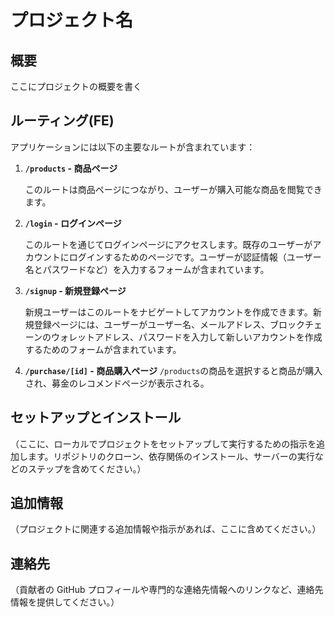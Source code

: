 # プロジェクト名

## 概要

ここにプロジェクトの概要を書く

## ルーティング(FE)

アプリケーションには以下の主要なルートが含まれています：

1. **`/products` - 商品ページ**

   このルートは商品ページにつながり、ユーザーが購入可能な商品を閲覧できます。

2. **`/login` - ログインページ**

   このルートを通じてログインページにアクセスします。既存のユーザーがアカウントにログインするためのページです。ユーザーが認証情報（ユーザー名とパスワードなど）を入力するフォームが含まれています。

3. **`/signup` - 新規登録ページ**

   新規ユーザーはこのルートをナビゲートしてアカウントを作成できます。新規登録ページには、ユーザーがユーザー名、メールアドレス、ブロックチェーンのウォレットアドレス、パスワードを入力して新しいアカウントを作成するためのフォームが含まれています。

4. **`/purchase/[id]` - 商品購入ページ**
   `/products`の商品を選択すると商品が購入され、募金のレコメンドページが表示される。

## セットアップとインストール

（ここに、ローカルでプロジェクトをセットアップして実行するための指示を追加します。リポジトリのクローン、依存関係のインストール、サーバーの実行などのステップを含めてください。）

## 追加情報

（プロジェクトに関連する追加情報や指示があれば、ここに含めてください。）

## 連絡先

（貢献者の GitHub プロフィールや専門的な連絡先情報へのリンクなど、連絡先情報を提供してください。）
